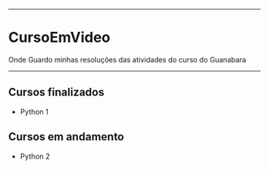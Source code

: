 ----
# CursoEmVideo

Onde Guardo minhas resoluções das atividades do curso do Guanabara

----
## Cursos finalizados
- Python 1

## Cursos em andamento
- Python 2
